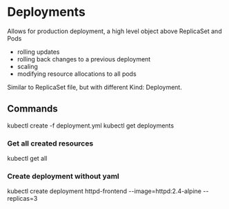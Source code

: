 # Deployments

Allows for production deployment, a high level object above ReplicaSet and Pods
- rolling updates
- rolling back changes to a previous deployment
- scaling
- modifying resource allocations to all pods

Similar to ReplicaSet file, but with different Kind: Deployment.


## Commands
kubectl create -f deployment.yml
kubectl get deployments

### Get all created resources
kubectl get all

### Create deployment without yaml
kubectl create deployment httpd-frontend --image=httpd:2.4-alpine --replicas=3

